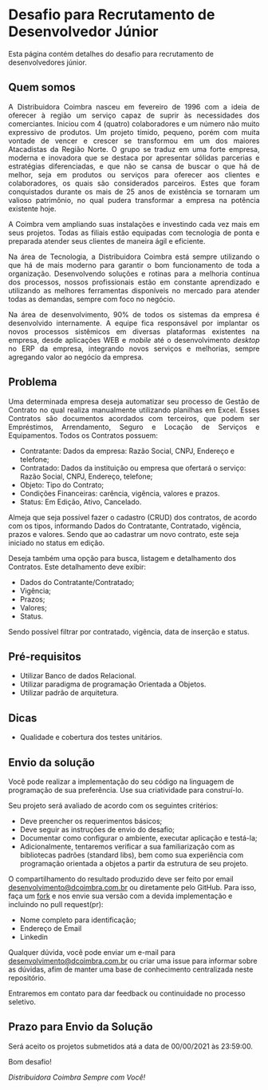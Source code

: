 Desafio para Recrutamento de Desenvolvedor Júnior 
======================================

Esta página contém detalhes do desafio para recrutamento de desenvolvedores júnior.

## Quem somos

<p align="justify">
A Distribuidora Coimbra nasceu em fevereiro de 1996 com a ideia de oferecer à região um serviço capaz de suprir às necessidades dos comerciantes. Iniciou com 4 (quatro) colaboradores e um número não muito expressivo de produtos.
Um projeto tímido, pequeno, porém com muita vontade de vencer e crescer se transformou em um dos maiores Atacadistas da Região Norte. O grupo se traduz em uma forte empresa, moderna e inovadora que se destaca por apresentar sólidas parcerias e estratégias diferenciadas, e que não se cansa de buscar o que há de melhor, seja em produtos ou serviços para oferecer aos clientes e colaboradores, os quais são considerados parceiros. Estes que foram conquistados durante os mais de 25 anos de existência se tornaram um valioso patrimônio, no qual pudera transformar a empresa na potência existente hoje.
</p>
<p align="justify">
A Coimbra vem ampliando suas instalações e investindo cada vez mais em seus projetos. Todas as filiais estão equipadas com tecnologia de ponta e preparada atender seus clientes de maneira ágil e eficiente.
</p>
<p align="justify">
Na área de Tecnologia, a Distribuidora Coimbra está sempre utilizando o que há de mais moderno para garantir o bom funcionamento de toda a organização.  Desenvolvendo soluções e rotinas para a melhoria contínua dos processos, nossos profissionais estão em constante aprendizado e utilizando as melhores ferramentas disponíveis no mercado para atender todas as demandas, sempre com foco no negócio. 
</p>
<p align="justify">
Na área de desenvolvimento, 90% de todos os sistemas da empresa é desenvolvido internamente. A equipe fica responsável por implantar os novos processos sistêmicos em diversas plataformas existentes na empresa, desde aplicações WEB e <i> mobile</i>  até o desenvolvimento <i>desktop</i> no ERP da empresa, integrando novos serviços e melhorias, sempre agregando valor ao negócio da empresa.
</p>

## Problema

<p align="justify">
Uma determinada empresa deseja automatizar seu processo de Gestão de Contrato no qual realiza manualmente utilizando planilhas em Excel. 
Esses Contratos são documentos acordados com terceiros, que podem ser Empréstimos, Arrendamento, Seguro e Locação de Serviços e Equipamentos.  
Todos os Contratos possuem: 
</p>

* Contratante: Dados da empresa: Razão Social, CNPJ, Endereço e telefone;
* Contratado: Dados da instituição ou empresa que ofertará o serviço: Razão Social, CNPJ, Endereço, telefone;
* Objeto: Tipo do Contrato;
* Condições Financeiras: carência, vigência, valores e prazos. 
* Status: Em Edição, Ativo, Cancelado.
 
Almeja que seja possível fazer o cadastro (CRUD) dos contratos, de acordo com os tipos, informando Dados do Contratante, Contratado, vigência, prazos e valores. Sendo que ao cadastrar um novo contrato, este seja iniciado no status em edição.

Deseja também uma opção para busca, listagem e detalhamento dos Contratos. Este detalhamento deve exibir:
* Dados do Contratante/Contratado;
* Vigência;
* Prazos; 
* Valores;
* Status.

Sendo possível filtrar por contratado, vigência, data de inserção e status.

## Pré-requisitos

* Utilizar Banco de dados Relacional.
* Utilizar paradigma de programação Orientada a Objetos.
* Utilizar padrão de arquitetura.

## Dicas
* Qualidade e cobertura dos testes unitários.

## Envio da solução

Você pode realizar a implementação do seu código na linguagem de programação de sua preferência. Use sua criatividade para construí-lo. 

Seu projeto será avaliado de acordo com os seguintes critérios:

* Deve preencher os requerimentos básicos;
* Deve seguir as instruções de envio do desafio;
* Documentar como configurar o ambiente, executar aplicação e testá-la;
* Adicionalmente, tentaremos verificar a sua familiarização com as bibliotecas padrões (standard libs), bem como sua experiência com programação orientada a objetos a partir da estrutura de seu projeto.


O compartilhamento do resultado produzido deve ser feito por email desenvolvimento@dcoimbra.com.br ou diretamente pelo GitHub. Para isso, faça um <a href="https://help.github.com/articles/fork-a-repo" target="_blank">fork</a> e nos envie sua versão com a devida implementação e incluindo no pull request(pr):
* Nome completo para identificação;
* Endereço de Email
* Linkedin

Qualquer dúvida, você pode enviar um e-mail para desenvolvimento@dcoimbra.com.br ou criar uma issue para informar sobre as dúvidas, afim de manter uma base de conhecimento centralizada neste repositório.

Entraremos em contato para dar feedback ou continuidade no processo seletivo. 

## Prazo para Envio da Solução

Será aceito os projetos submetidos atá a data de 00/00/2021 às 23:59:00.

Bom desafio!

*Distribuidora Coimbra Sempre com Você!*
